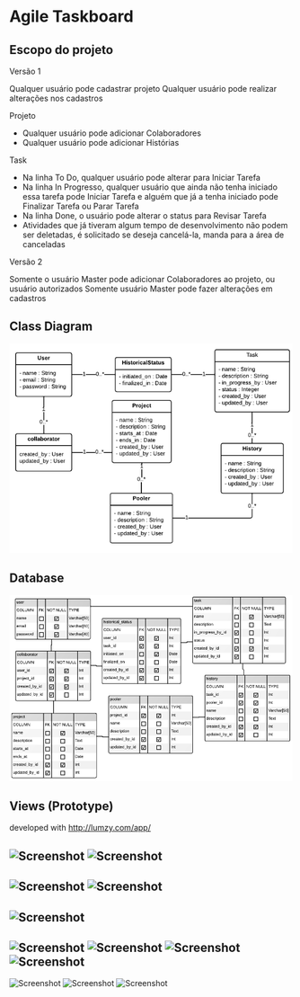 # Agile Taskboard

## Escopo do projeto

Versão 1

Qualquer usuário pode cadastrar projeto
Qualquer usuário pode realizar alterações nos cadastros

Projeto
- Qualquer usuário pode adicionar Colaboradores
- Qualquer usuário pode adicionar Histórias

Task
- Na linha To Do, qualquer usuário pode alterar para Iniciar Tarefa
- Na linha In Progresso, qualquer usuário que ainda não tenha iniciado essa tarefa pode Iniciar Tarefa e alguém que já a tenha iniciado pode Finalizar Tarefa ou Parar Tarefa
- Na linha Done, o usuário pode alterar o status para Revisar Tarefa
- Atividades que já tiveram algum tempo de desenvolvimento não podem ser deletadas, é solicitado se deseja cancelá-la, manda para a área de canceladas

Versão 2

Somente o usuário Master pode adicionar Colaboradores ao projeto, ou usuário autorizados
Somente usuário Master pode fazer alterações em cadastros

## Class Diagram

![Screenshot](https://raw.githubusercontent.com/flachadriano/agile-taskboard/master/documentation/class.png)

## Database

![Screenshot](https://raw.githubusercontent.com/flachadriano/agile-taskboard/master/documentation/database.png)

## Views (Prototype)

developed with http://lumzy.com/app/

![Screenshot](https://bitbucket.org/flachadriano/agile-taskboard/raw/b22a2314602a/views/sign-up.jpg)
![Screenshot](https://bitbucket.org/flachadriano/agile-taskboard/raw/b22a2314602a/views/sign-in.jpg)
-----------------------------------------------------------------------------------------------------------------
![Screenshot](https://bitbucket.org/flachadriano/agile-taskboard/raw/b22a2314602a/views/projects.jpg)
![Screenshot](https://bitbucket.org/flachadriano/agile-taskboard/raw/b22a2314602a/views/project-new.jpg)
-----------------------------------------------------------------------------------------------------------------
![Screenshot](https://bitbucket.org/flachadriano/agile-taskboard/raw/b22a2314602a/views/collaborators.jpg)
-----------------------------------------------------------------------------------------------------------------
![Screenshot](https://bitbucket.org/flachadriano/agile-taskboard/raw/b22a2314602a/views/groups.jpg)
![Screenshot](https://bitbucket.org/flachadriano/agile-taskboard/raw/b22a2314602a/views/group-new.jpg)
![Screenshot](https://bitbucket.org/flachadriano/agile-taskboard/raw/b22a2314602a/views/group.jpg)
![Screenshot](https://bitbucket.org/flachadriano/agile-taskboard/raw/b22a2314602a/views/group-history-new.jpg)
-----------------------------------------------------------------------------------------------------------------
![Screenshot](https://bitbucket.org/flachadriano/agile-taskboard/raw/b22a2314602a/views/taskboard.jpg)
![Screenshot](https://bitbucket.org/flachadriano/agile-taskboard/raw/b22a2314602a/views/taskboard-history.jpg)
![Screenshot](https://bitbucket.org/flachadriano/agile-taskboard/raw/b22a2314602a/views/taskboard-task.jpg)